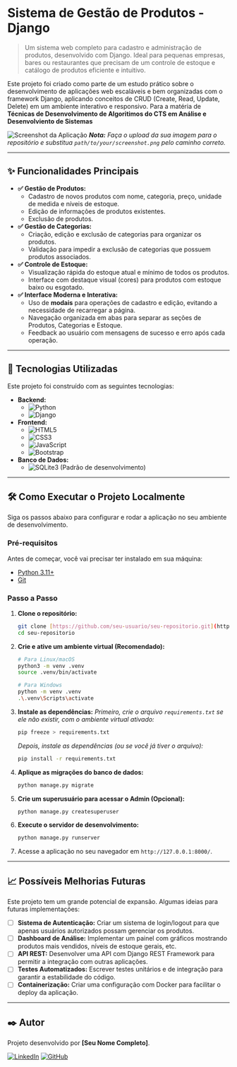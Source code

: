 # Sistema de Gestão de Produtos - Django

> Um sistema web completo para cadastro e administração de produtos, desenvolvido com Django. Ideal para pequenas empresas, bares ou restaurantes que precisam de um controle de estoque e catálogo de produtos eficiente e intuitivo.

Este projeto foi criado como parte de um estudo prático sobre o desenvolvimento de aplicações web escaláveis e bem organizadas com o framework Django, aplicando conceitos de CRUD (Create, Read, Update, Delete) em um ambiente interativo e responsivo. Para a matéria de **Técnicas de Desenvolvimento de Algoritimos do CTS em Análise e Desenvolviento de Sistemas**

![Screenshot da Aplicação](path/to/your/screenshot.png)
_**Nota:** Faça o upload da sua imagem para o repositório e substitua `path/to/your/screenshot.png` pelo caminho correto._

---

## ✨ Funcionalidades Principais

* **✅ Gestão de Produtos:**
    * Cadastro de novos produtos com nome, categoria, preço, unidade de medida e níveis de estoque.
    * Edição de informações de produtos existentes.
    * Exclusão de produtos.
* **✅ Gestão de Categorias:**
    * Criação, edição e exclusão de categorias para organizar os produtos.
    * Validação para impedir a exclusão de categorias que possuem produtos associados.
* **✅ Controle de Estoque:**
    * Visualização rápida do estoque atual e mínimo de todos os produtos.
    * Interface com destaque visual (cores) para produtos com estoque baixo ou esgotado.
* **✅ Interface Moderna e Interativa:**
    * Uso de **modais** para operações de cadastro e edição, evitando a necessidade de recarregar a página.
    * Navegação organizada em abas para separar as seções de Produtos, Categorias e Estoque.
    * Feedback ao usuário com mensagens de sucesso e erro após cada operação.

---

## 🚀 Tecnologias Utilizadas

Este projeto foi construído com as seguintes tecnologias:

* **Backend:**
    * ![Python](https://img.shields.io/badge/Python-3.11%2B-blue?style=for-the-badge&logo=python)
    * ![Django](https://img.shields.io/badge/Django-5.x-green?style=for-the-badge&logo=django)
* **Frontend:**
    * ![HTML5](https://img.shields.io/badge/HTML5-E34F26?style=for-the-badge&logo=html5&logoColor=white)
    * ![CSS3](https://img.shields.io/badge/CSS3-1572B6?style=for-the-badge&logo=css3&logoColor=white)
    * ![JavaScript](https://img.shields.io/badge/JavaScript-F7DF1E?style=for-the-badge&logo=javascript&logoColor=black)
    * ![Bootstrap](https://img.shields.io/badge/Bootstrap-5.3-7952B3?style=for-the-badge&logo=bootstrap&logoColor=white)
* **Banco de Dados:**
    * ![SQLite3](https://img.shields.io/badge/SQLite-003B57?style=for-the-badge&logo=sqlite&logoColor=white) (Padrão de desenvolvimento)

---

## 🛠️ Como Executar o Projeto Localmente

Siga os passos abaixo para configurar e rodar a aplicação no seu ambiente de desenvolvimento.

### Pré-requisitos

Antes de começar, você vai precisar ter instalado em sua máquina:
* [Python 3.11+](https://www.python.org/downloads/)
* [Git](https://git-scm.com/)

### Passo a Passo

1.  **Clone o repositório:**
    ```bash
    git clone [https://github.com/seu-usuario/seu-repositorio.git](https://github.com/seu-usuario/seu-repositorio.git)
    cd seu-repositorio
    ```

2.  **Crie e ative um ambiente virtual (Recomendado):**
    ```bash
    # Para Linux/macOS
    python3 -m venv .venv
    source .venv/bin/activate

    # Para Windows
    python -m venv .venv
    .\.venv\Scripts\activate
    ```

3.  **Instale as dependências:**
    *Primeiro, crie o arquivo `requirements.txt` se ele não existir, com o ambiente virtual ativado:*
    ```bash
    pip freeze > requirements.txt
    ```
    *Depois, instale as dependências (ou se você já tiver o arquivo):*
    ```bash
    pip install -r requirements.txt
    ```

4.  **Aplique as migrações do banco de dados:**
    ```bash
    python manage.py migrate
    ```

5.  **Crie um superusuário para acessar o Admin (Opcional):**
    ```bash
    python manage.py createsuperuser
    ```

6.  **Execute o servidor de desenvolvimento:**
    ```bash
    python manage.py runserver
    ```

7.  Acesse a aplicação no seu navegador em `http://127.0.0.1:8000/`.

---

## 📈 Possíveis Melhorias Futuras

Este projeto tem um grande potencial de expansão. Algumas ideias para futuras implementações:

* [ ] **Sistema de Autenticação:** Criar um sistema de login/logout para que apenas usuários autorizados possam gerenciar os produtos.
* [ ] **Dashboard de Análise:** Implementar um painel com gráficos mostrando produtos mais vendidos, níveis de estoque gerais, etc.
* [ ] **API REST:** Desenvolver uma API com Django REST Framework para permitir a integração com outras aplicações.
* [ ] **Testes Automatizados:** Escrever testes unitários e de integração para garantir a estabilidade do código.
* [ ] **Containerização:** Criar uma configuração com Docker para facilitar o deploy da aplicação.

---

## ✒️ Autor

Projeto desenvolvido por **[Seu Nome Completo]**.

[![LinkedIn](https://img.shields.io/badge/LinkedIn-0A66C2?style=for-the-badge&logo=linkedin&logoColor=white)](https://www.linkedin.com/in/seu-usuario/)
[![GitHub](https://img.shields.io/badge/GitHub-181717?style=for-the-badge&logo=github&logoColor=white)](https://github.com/seu-usuario)